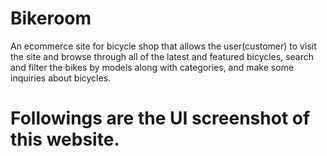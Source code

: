 # Bikeroom
An ecommerce site for bicycle shop that allows the user(customer) to visit the site and browse through all of the latest and featured bicycles, search and filter the  bikes by models along with categories, and make some inquiries about bicycles.

# Followings are the UI screenshot of this website.

